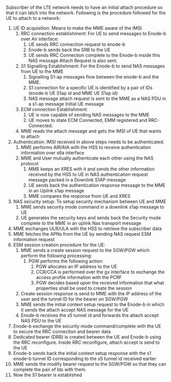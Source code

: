Subscriber of the LTE network needs to have an initial attach procedure so that it can latch into the network. Following is the procedure followed
for the UE to attach to a network:

1. UE ID acquisition: Means to make the MME aware of the IMSI
	1. RRC connection establishment: For UE to send messages to Enode-b over Air interface:
		1. UE sends RRC connection request to enode-b
		2. Enode-b sends back the SRB to the UE
		3. UE sends RRC Connection complete to the Enode-b inside this NAS message Attach Request is also sent.
	2. S1 Signalling Establishment: For the Enode-b to send NAS messages from UE to the MME
		1. Signalling S1-ap messages flow between the enode-b and the MME.
		2. S1 connection for a specific UE is identified by a pair of IDs (enode-b UE S1ap id and MME UE S1ap id)
		3. NAS message attach request is sent to the MME as a NAS PDU in a s1-ap message Initial UE message
	3. ECM connection Establishment:
		1. UE is now capable of sending NAS messages to the MME
		2. UE moves to state ECM Connected, EMM registered and RRC-Connected.
	4. MME reads the attach message and gets the IMSI of UE that wants to attach
2. Authentication: IMSI received in above steps needs to be authenticated.
	1. MME performs AIR/AIA with the HSS to receive authentication information over s6a interface
	2. MME and User mutually authenticate each other using the NAS protocol
		1. MME keeps an XRES with it and sends the other information received by the HSS to UE in NAS authentication request message packed in a Downlink S1AP message
		2. UE sends back the authentication response message to the MME in an Uplink s1ap message
		3. MME compares the response from UE and XRES
3. NAS security setup: To setup security mechanism between UE and MME
	1. MME sends security mode command in a downlink s1ap message to UE
	2. UE generates the security keys and sends back the Security mode complete to the MME in an uplink Nas transport message
4. MME exchanges ULR/ULA with the HSS to retrieve the subscriber data
5. MME fetches the APNs from the UE by sending NAS request ESM information request
6. ESM session creation procedure for the UE:
	1. MME sends a create session request to the SGW/PGW which perform the following processing:
		1. PGW performs the following action:
			1. PGW allocates an IP address to the UE
			2. CCR/CCA is performed over the gx interface to exchange the access profile information with the PCRF
			3. PGW decides based upon the received information that what properties shall be used to create the session
	2. Create session response is send to MME with the IP address of the user and the tunnel ID for the bearer on SGW/PGW
	3. MME sends the initial context setup request to the Enode-b in which it sends the attach accept NAS message for the UE
	4. Enode-b receives the s5 tunnel id and forwards the attach accept NAS PDU to the UE
7. Enode-b exchange the security mode command/complete with the UE to secure the RRC connection and bearer data
8. Dedicated bearer (DRB) is created between the UE and Enode-b using the RRC reconfigure. Inside RRC reconfigure, attach accept is send to the UE
9. Enode-b sends back the initial context setup response with the s1 enode-b tunnel ID corresponding to the s5 tunnel id received earlier
10. MME sends the modify bearer request to the SGW/PGW so that they can complete the pair of Ids with them.
11. Now the S1 bearer is established